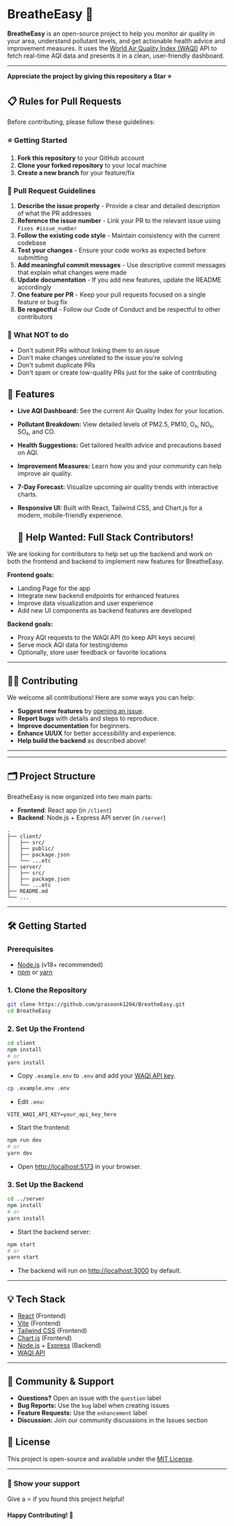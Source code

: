 # BreatheEasy 🌱

**BreatheEasy** is an open-source project to help you monitor air quality in your area, understand pollutant levels, and get actionable health advice and improvement measures. It uses the [World Air Quality Index (WAQI)](https://waqi.info/) API to fetch real-time AQI data and presents it in a clean, user-friendly dashboard.

---

**Appreciate the project by giving this repository a Star ⭐**

## 📋 Rules for Pull Requests

Before contributing, please follow these guidelines:

### ⭐ Getting Started
1. **Fork this repository** to your GitHub account
2. **Clone your forked repository** to your local machine
3. **Create a new branch** for your feature/fix

### 📝 Pull Request Guidelines
1. **Describe the issue properly** - Provide a clear and detailed description of what the PR addresses
2. **Reference the issue number** - Link your PR to the relevant issue using `Fixes #issue_number`
3. **Follow the existing code style** - Maintain consistency with the current codebase
4. **Test your changes** - Ensure your code works as expected before submitting
5. **Add meaningful commit messages** - Use descriptive commit messages that explain what changes were made
6. **Update documentation** - If you add new features, update the README accordingly
7. **One feature per PR** - Keep your pull requests focused on a single feature or bug fix
8. **Be respectful** - Follow our Code of Conduct and be respectful to other contributors

### 🚫 What NOT to do
- Don't submit PRs without linking them to an issue
- Don't make changes unrelated to the issue you're solving
- Don't submit duplicate PRs
- Don't spam or create low-quality PRs just for the sake of contributing


## 🚀 Features

- **Live AQI Dashboard:** See the current Air Quality Index for your location.
- **Pollutant Breakdown:** View detailed levels of PM2.5, PM10, O₃, NO₂, SO₂, and CO.
- **Health Suggestions:** Get tailored health advice and precautions based on AQI.
- **Improvement Measures:** Learn how you and your community can help improve air quality.
- **7-Day Forecast:** Visualize upcoming air quality trends with interactive charts.
- **Responsive UI:** Built with React, Tailwind CSS, and Chart.js for a modern, mobile-friendly experience.

  ## 🚧 Help Wanted: Full Stack Contributors!

We are looking for contributors to help set up the backend and work on both the frontend and backend to implement new features for BreatheEasy.

**Frontend goals:**

- Landing Page for the app
- Integrate new backend endpoints for enhanced features
- Improve data visualization and user experience
- Add new UI components as backend features are developed

**Backend goals:**

- Proxy AQI requests to the WAQI API (to keep API keys secure)
- Serve mock AQI data for testing/demo
- Optionally, store user feedback or favorite locations

---

## 🧑‍💻 Contributing

We welcome all contributions! Here are some ways you can help:

- **Suggest new features** by [opening an issue](https://github.com/prasoonk1204/BreatheEasy/issues).
- **Report bugs** with details and steps to reproduce.
- **Improve documentation** for beginners.
- **Enhance UI/UX** for better accessibility and experience.
- **Help build the backend** as described above!

---

---

## 🗂️ Project Structure

BreatheEasy is now organized into two main parts:

- **Frontend**: React app (in `/client`)
- **Backend**: Node.js + Express API server (in `/server`)

```
.
├── client/
│   ├── src/
│   ├── public/
│   ├── package.json
│   └── ...etc
├── server/
│   ├── src/
│   ├── package.json
│   └── ...etc
├── README.md
└── ...
```

---

## 🛠️ Getting Started

### Prerequisites

- [Node.js](https://nodejs.org/) (v18+ recommended)
- [npm](https://www.npmjs.com/) or [yarn](https://yarnpkg.com/)

### 1. Clone the Repository

```sh
git clone https://github.com/prasoonk1204/BreatheEasy.git
cd BreatheEasy
```

### 2. Set Up the Frontend

```sh
cd client
npm install
# or
yarn install
```

- Copy `.example.env` to `.env` and add your [WAQI API key](https://aqicn.org/data-platform/token/#/).

```sh
cp .example.env .env
```

- Edit `.env`:

```
VITE_WAQI_API_KEY=your_api_key_here
```

- Start the frontend:

```sh
npm run dev
# or
yarn dev
```

- Open [http://localhost:5173](http://localhost:5173) in your browser.

### 3. Set Up the Backend

```sh
cd ../server
npm install
# or
yarn install
```

- Start the backend server:

```sh
npm start
# or
yarn start
```

- The backend will run on [http://localhost:3000](http://localhost:3000) by default.

---


## 💡 Tech Stack

- [React](https://react.dev/) (Frontend)
- [Vite](https://vitejs.dev/) (Frontend)
- [Tailwind CSS](https://tailwindcss.com/) (Frontend)
- [Chart.js](https://www.chartjs.org/) (Frontend)
- [Node.js](https://nodejs.org/) + [Express](https://expressjs.com/) (Backend)
- [WAQI API](https://aqicn.org/api/)

---

## 💬 Community & Support

- **Questions?** Open an issue with the `question` label
- **Bug Reports:** Use the `bug` label when creating issues
- **Feature Requests:** Use the `enhancement` label
- **Discussion:** Join our community discussions in the Issues section

## 📜 License

This project is open-source and available under the [MIT License](LICENSE).

---

### 🌟 Show your support

Give a ⭐ if you found this project helpful!

**Happy Contributing! 🎉**
